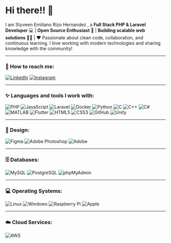 # Hi there!! 👋

I am Styveen Emiliano Rizo Hernandez , a **Full Stack PHP & Laravel Developer** 💻 | **Open Source Enthusiast** 🚀 | **Building scalable web solutions** 👨‍💻 | ❤️ Passionate about clean code, collaboration, and continuous learning. I love working with modern technologies and sharing knowledge with the community!

---

### 🔗 How to reach me:
[![LinkedIn](https://img.shields.io/badge/-LinkedIn-0A66C2?style=for-the-badge&logo=linkedin&logoColor=white)](https://www.linkedin.com/in/tu-perfil/) 
[![Instagram](https://img.shields.io/badge/-Instagram-E4405F?style=for-the-badge&logo=instagram&logoColor=white)](https://www.instagram.com/tu-perfil/)

---

### ✨ Languages and tools I work with:

![PHP](https://skillicons.dev/icons?i=php)
![JavaScript](https://skillicons.dev/icons?i=js)
![Laravel](https://skillicons.dev/icons?i=laravel)
![Docker](https://skillicons.dev/icons?i=docker)
![Python](https://skillicons.dev/icons?i=python)
![C](https://skillicons.dev/icons?i=c)
![C++](https://skillicons.dev/icons?i=cpp)
![C#](https://skillicons.dev/icons?i=cs)
![MATLAB](https://skillicons.dev/icons?i=matlab)
![Flutter](https://skillicons.dev/icons?i=flutter)
![HTML5](https://skillicons.dev/icons?i=html)
![CSS3](https://skillicons.dev/icons?i=css)
![GitHub](https://skillicons.dev/icons?i=github)
![Unity](https://skillicons.dev/icons?i=unity)

---

### 🎨 Design:
![Figma](https://skillicons.dev/icons?i=figma)
![Adobe Photoshop](https://skillicons.dev/icons?i=photoshop)
![Adobe](https://skillicons.dev/icons?i=adobe)

---

### 🗄️ Databases:
![MySQL](https://skillicons.dev/icons?i=mysql)
![PostgreSQL](https://skillicons.dev/icons?i=postgres)
![phpMyAdmin](https://skillicons.dev/icons?i=mysql)

---

### 💻 Operating Systems:
![Linux](https://skillicons.dev/icons?i=linux)
![Windows](https://skillicons.dev/icons?i=windows)
![Raspberry Pi](https://skillicons.dev/icons?i=raspberrypi)
![Apple](https://skillicons.dev/icons?i=apple)

---

### ☁️ Cloud Services:
![AWS](https://skillicons.dev/icons?i=aws)
